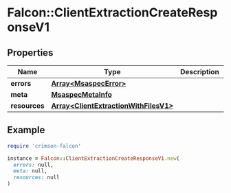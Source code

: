 # Falcon::ClientExtractionCreateResponseV1

## Properties

| Name | Type | Description | Notes |
| ---- | ---- | ----------- | ----- |
| **errors** | [**Array&lt;MsaspecError&gt;**](MsaspecError.md) |  |  |
| **meta** | [**MsaspecMetaInfo**](MsaspecMetaInfo.md) |  |  |
| **resources** | [**Array&lt;ClientExtractionWithFilesV1&gt;**](ClientExtractionWithFilesV1.md) |  |  |

## Example

```ruby
require 'crimson-falcon'

instance = Falcon::ClientExtractionCreateResponseV1.new(
  errors: null,
  meta: null,
  resources: null
)
```

